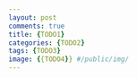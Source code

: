 ```yaml
---
layout: post
comments: true
title: {TODO1}
categories: {TODO2}
tags: {TODO3}
image: {{TODO4}} #/public/img/ 
---
```

